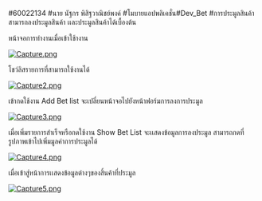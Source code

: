 #60022134
#นาย นัฐกร พิสิฐวาณิชย์พงค์
#โมบายแอปพลิเคชั่น#Dev_Bet
#การประมูลสินค้า สามารถลงประมูลสินค้า เเละประมูลสินค้าได้เบื้องต้น

หน้าจอการทำงานเมื่อเข้าใช้างาน

[![Capture.png](https://i.postimg.cc/2yv23VcJ/Capture.png)](https://postimg.cc/9wmGnFjt)


โชว์ลิสรายการที่สามารถใช้งานได้


[![Capture2.png](https://i.postimg.cc/MHkYkz6Y/Capture2.png)](https://postimg.cc/475cVkhK)


เข้ากดใช้งาน Add Bet list จะเปลี่ยนหน้าจอไปยังหน้าฟอร์มการลงการประมูล


[![Capture3.png](https://i.postimg.cc/YqHxb2yr/Capture3.png)](https://postimg.cc/Rqgf0mBy)


เมื่อเพิ่มรายการสำเร็จหรือกดใช้งาน Show Bet List จะเเสดงข้อมูลการลงประมูล สามารถกดที่รูปภาพเข้าไปเพิ่มมูลค่าการประมูลได้


[![Capture4.png](https://i.postimg.cc/rFj5j1rj/Capture4.png)](https://postimg.cc/N5yyfrb2)


เมื่อเข้าสู่หน้าการเเสดงข้อมูลต่างๆของสิ้นค้าที่ประมูล


[![Capture5.png](https://i.postimg.cc/SxjYGwqQ/Capture5.png)](https://postimg.cc/LJKs9QnG)

